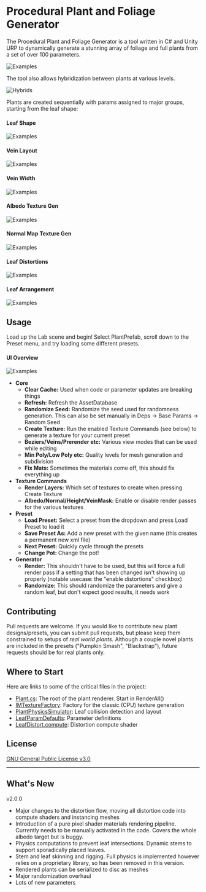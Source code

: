 # Procedural Plant and Foliage Generator

The Procedural Plant and Foliage Generator is a tool written in C# and Unity URP to dynamically generate a stunning array of foliage and full plants from a set of over 100 parameters.

![Examples](https://raw.githubusercontent.com/adremeaux/Procedural-Plant-and-Foliage-Generator/main/Assets/Images/Publicity/grid.png)

The tool also allows hybridization between plants at various levels.

![Hybrids](https://raw.githubusercontent.com/adremeaux/Procedural-Plant-and-Foliage-Generator/main/Assets/Images/Publicity/lines.png)

Plants are created sequentially with params assigned to major groups, starting from the leaf shape:

#### Leaf Shape

![Examples](https://raw.githubusercontent.com/adremeaux/Procedural-Plant-and-Foliage-Generator/main/Assets/Images/Publicity/1.png)

#### Vein Layout

![Examples](https://raw.githubusercontent.com/adremeaux/Procedural-Plant-and-Foliage-Generator/main/Assets/Images/Publicity/2.png)

#### Vein Width

![Examples](https://raw.githubusercontent.com/adremeaux/Procedural-Plant-and-Foliage-Generator/main/Assets/Images/Publicity/3.png)

#### Albedo Texture Gen

![Examples](https://raw.githubusercontent.com/adremeaux/Procedural-Plant-and-Foliage-Generator/main/Assets/Images/Publicity/4.png)

#### Normal Map Texture Gen

![Examples](https://raw.githubusercontent.com/adremeaux/Procedural-Plant-and-Foliage-Generator/main/Assets/Images/Publicity/5.png)

#### Leaf Distortions

![Examples](https://raw.githubusercontent.com/adremeaux/Procedural-Plant-and-Foliage-Generator/main/Assets/Images/Publicity/6.png)

#### Leaf Arrangement

![Examples](https://raw.githubusercontent.com/adremeaux/Procedural-Plant-and-Foliage-Generator/main/Assets/Images/Publicity/7.png)

## Usage

Load up the Lab scene and begin! Select PlantPrefab, scroll down to the Preset menu, and try loading some different presets.

#### UI Overview

![Examples](https://raw.githubusercontent.com/adremeaux/Procedural-Plant-and-Foliage-Generator/main/Assets/Images/Publicity/UI.png)

- **Core**
  - **Clear Cache:** Used when code or parameter updates are breaking things
  - **Refresh:** Refresh the AssetDatabase
  - **Randomize Seed:** Randomize the seed used for randomness generation. This can also be set manually in Deps -> Base Params -> Random Seed
  - **Create Texture:** Run the enabled Texture Commands (see below) to generate a texture for your current preset
  - **Beziers/Veins/Prerender etc:** Various view modes that can be used while editing
  - **Min Poly/Low Poly etc:** Quality levels for mesh generation and subdivision
  - **Fix Mats:** Sometimes the materials come off, this should fix everything up
- **Texture Commands**
  - **Render Layers:** Which set of textures to create when pressing Create Texture
  - **Albedo/Normal/Height/VeinMask:** Enable or disable render passes for the various textures
- **Preset**
  - **Load Preset:** Select a preset from the dropdown and press Load Preset to load it
  - **Save Preset As:** Add a new preset with the given name (this creates a permanent new xml file)
  - **Next Preset:** Quickly cycle through the presets
  - **Change Pot:** Change the pot!
- **Generator**
  - **Render:** This shouldn't have to be used, but this will force a full render pass if a setting that has been changed isn't showing up properly (notable usecase: the "enable distortions" checkbox)
  - **Randomize:** This should randomize the parameters and give a random leaf, but don't expect good results, it needs work

## Contributing

Pull requests are welcome. If you would like to contribute new plant designs/presets, you can submit pull requests, but please keep them constrained to setups of _real world plants._ Although a couple novel plants are included in the presets ("Pumpkin Smash", "Blackstrap"), future requests should be for real plants only.

## Where to Start

Here are links to some of the critical files in the project:
* [Plant.cs](Assets/Scripts/Core/PlantEditor/Plant.cs): The root of the plant renderer. Start in RenderAll()
* [IMTextureFactory](Assets/Scripts/Core/PlantEditor/Texture/IMTextureFactory.cs): Factory for the classic (CPU) texture generation
* [PlantPhysicsSimulator](Assets/Scripts/Core/Physics/PlantPhysicsSimulator.cs): Leaf collision detection and layout
* [LeafParamDefaults](Assets/Scripts/Core/PlantEditor/Model/LeafParamDefaults.cs): Parameter definitions
* [LeafDistort.compute](Assets/Shaders/Plant/LeafDistort.compute): Distortion compute shader

## License

[GNU General Public License v3.0](https://www.gnu.org/licenses/gpl-3.0.en.html)

-----

## What's New

v2.0.0
* Major changes to the distortion flow, moving all distortion code into compute shaders and instancing meshes
* Introduction of a pure pixel shader materials rendering pipeline. Currently needs to be manually activated in the code. Covers the whole albedo target but is buggy.
* Physics computations to prevent leaf intersections. Dynamic stems to support sporadically placed leaves.
* Stem and leaf skinning and rigging. Full physics is implemented however relies on a proprietary library, so has been removed in this version.
* Rendered plants can be serialized to disc as meshes
* Major randomization overhaul
* Lots of new parameters

